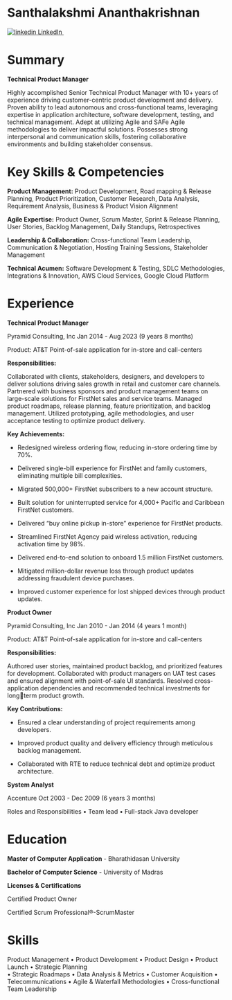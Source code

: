 # Santhalakshmi Ananthakrishnan

<p>
  <a href="https://www.linkedin.com/in/santhalakshmi" rel="nofollow noreferrer">
    <img src="https://i.stack.imgur.com/gVE0j.png" alt="linkedin"> LinkedIn
  </a> &nbsp; 
</p>

# Summary


**Technical Product Manager**

Highly accomplished Senior Technical Product Manager with 10+ years of experience driving customer-centric
product development and delivery. Proven ability to lead autonomous and cross-functional teams, leveraging
expertise in application architecture, software development, testing, and technical management. Adept at
utilizing Agile and SAFe Agile methodologies to deliver impactful solutions. Possesses strong interpersonal and
communication skills, fostering collaborative environments and building stakeholder consensus.

# Key Skills & Competencies

**Product Management:** Product Development, Road mapping & Release Planning, Product Prioritization, Customer
Research, Data Analysis, Requirement Analysis, Business & Product Vision Alignment

**Agile Expertise:** Product Owner, Scrum Master, Sprint & Release Planning, User Stories, Backlog Management,
Daily Standups, Retrospectives

**Leadership & Collaboration:** Cross-functional Team Leadership, Communication & Negotiation, Hosting Training
Sessions, Stakeholder Management

**Technical Acumen:** Software Development & Testing, SDLC Methodologies, Integrations & Innovation, AWS
Cloud Services, Google Cloud Platform

# Experience

**Technical Product Manager**

Pyramid Consulting, Inc
Jan 2014 - Aug 2023 (9 years 8 months)

Product: AT&T Point-of-sale application for in-store and call-centers

**Responsibilities:**

Collaborated with clients, stakeholders, designers, and developers to deliver solutions driving
sales growth in retail and customer care channels. Partnered with business sponsors and product
management teams on large-scale solutions for FirstNet sales and service teams. Managed product
roadmaps, release planning, feature prioritization, and backlog management. Utilized prototyping, agile
methodologies, and user acceptance testing to optimize product delivery.

**Key Achievements:**

* Redesigned wireless ordering flow, reducing in-store ordering time by 70%.

* Delivered single-bill experience for FirstNet and family customers, eliminating multiple bill complexities.

* Migrated 500,000+ FirstNet subscribers to a new account structure.

* Built solution for uninterrupted service for 4,000+ Pacific and Caribbean FirstNet customers.

* Delivered “buy online pickup in-store” experience for FirstNet products.

* Streamlined FirstNet Agency paid wireless activation, reducing activation time by 98%.

* Delivered end-to-end solution to onboard 1.5 million FirstNet customers.

* Mitigated million-dollar revenue loss through product updates addressing fraudulent device purchases.

* Improved customer experience for lost shipped devices through product updates.

**Product Owner**

Pyramid Consulting, Inc
Jan 2010 - Jan 2014 (4 years 1 month)

Product: AT&T Point-of-sale application for in-store and call-centers

**Responsibilities:**

Authored user stories, maintained product backlog, and prioritized features for development.
Collaborated with product managers on UAT test cases and ensured alignment with point-of-sale UI
standards. Resolved cross-application dependencies and recommended technical investments for longterm product growth.

**Key Contributions:**

* Ensured a clear understanding of project requirements among developers.

* Improved product quality and delivery efficiency through meticulous backlog management.

* Collaborated with RTE to reduce technical debt and optimize product architecture.

**System Analyst**

Accenture
Oct 2003 - Dec 2009 (6 years 3 months)

Roles and Responsibilities
• Team lead
• Full-stack Java developer

# Education

**Master of Computer Application** - Bharathidasan University

**Bachelor of Computer Science** - University of Madras

**Licenses & Certifications**

Certified Product Owner 

Certified Scrum Professional®-ScrumMaster

# Skills

Product Management   •   Product Development   •   Product Design   •   Product Launch   •   Strategic Planning  
•   Strategic Roadmaps  •   Data Analysis & Metrics   •   Customer Acquisition   •   Telecommunications   •   Agile & Waterfall Methodologies  •   Cross-functional Team Leadership


